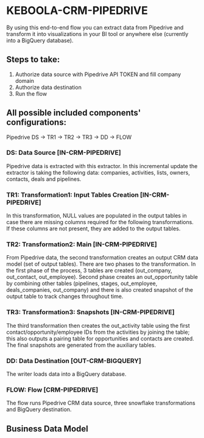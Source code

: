 # KEBOOLA-CRM-PIPEDRIVE

By using this end-to-end flow you can extract data from Pipedrive and transform it into visualizations in your BI tool or anywhere else (currently into a BigQuery database).

## Steps to take:
1. Authorize data source with Pipedrive API TOKEN and fill company domain
2. Authorize data destination
3. Run the flow

## All possible included components' configurations:

Pipedrive DS -> TR1 -> TR2 -> TR3 -> DD -> FLOW


### DS: Data Source [IN-CRM-PIPEDRIVE]

Pipedrive data is extracted with this extractor. In this incremental update the extractor is taking the following data: companies, activities, lists, owners, contacts, deals and pipelines.

### TR1: Transformation1: Input Tables Creation [IN-CRM-PIPEDRIVE]

In this transformation, NULL values are populated in the output tables in case there are missing columns required for the following transformations. If these columns are not present, they are added to the output tables.

### TR2: Transformation2: Main [IN-CRM-PIPEDRIVE]

From Pipedrive data, the second transformation creates an output CRM data model (set of output tables). There are two phases to the transformation. In the first phase of the process, 3 tables are created (out_company, out_contact, out_employee). Second phase creates an out_opportunity table by combining other tables (pipelines, stages, out_employee, deals_companies, out_company) and there is also created snapshot of the output table to track changes throughout time.

### TR3: Transformation3: Snapshots [IN-CRM-PIPEDRIVE]

The third transformation then creates the out_activity table using the first contact/opportunity/employee IDs from the activities by joining the table; this also outputs a pairing table for opportunities and contacts are created.
The final snapshots are generated from the auxiliary tables.

### DD: Data Destination [OUT-CRM-BIGQUERY]

The writer loads data into a BigQuery database.

### FLOW: Flow [CRM-PIPEDRIVE]

The flow runs Pipedrive CRM data source, three snowflake transformations and BigQuery destination.


## Business Data Model





